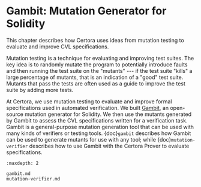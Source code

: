Gambit: Mutation Generator for Solidity
=================================

This chapter describes how Certora uses ideas from
mutation testing to evaluate and improve CVL specifications.

Mutation testing is a technique for evaluating and improving
  test suites.
The key idea is to randomly mutate the program to potentially
  introduce faults and then running the test suite on the "mutants" ---
  if the test suite "kills" a large percentage of mutants,
  that is an indication of a "good" test suite.
Mutants that pass the tests are often used as a guide to improve the
  test suite by adding more tests.

At Certora, we use mutation testing to evaluate and
  improve formal specifications used in automated verification.
We built [Gambit](https://github.com/Certora/gambit),
  an open-source mutation generator for Solidity.
We then use the mutants generated by Gambit to assess the CVL specifications
  written for a verification task.
Gambit is a general-purpose mutation generation tool that can be used with many
kinds of verifiers or testing tools.  {doc}`gambit` describes how Gambit can be
used to generate mutants for use with any tool; while {doc}`mutation-verifier`
describes how to use Gambit with the Certora Prover to evaluate specifications.

```{toctree}
:maxdepth: 2

gambit.md
mutation-verifier.md
```

